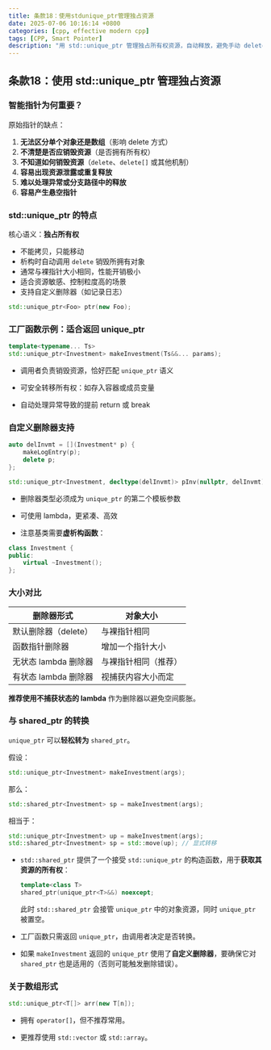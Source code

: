 ```yaml
---
title: 条款18：使用stdunique_ptr管理独占资源
date: 2025-07-06 10:16:14 +0800
categories: [cpp, effective modern cpp]
tags: [CPP, Smart Pointer]
description: "用 std::unique_ptr 管理独占所有权资源，自动释放，避免手动 delete，防止内存泄漏和重复释放。"
---
```

## 条款18：使用 std::unique_ptr 管理独占资源

###  智能指针为何重要？

原始指针的缺点：

1. **无法区分单个对象还是数组**（影响 delete 方式）
2. **不清楚是否应销毁资源**（是否拥有所有权）
3. **不知道如何销毁资源**（`delete`、`delete[]` 或其他机制）
4. **容易出现资源泄露或重复释放**
5. **难以处理异常或分支路径中的释放**
6. **容易产生悬空指针**

### std::unique_ptr 的特点

核心语义：**独占所有权**

- 不能拷贝，只能移动
- 析构时自动调用 `delete` 销毁所拥有对象
- 通常与裸指针大小相同，性能开销极小
- 适合资源敏感、控制粒度高的场景
- 支持自定义删除器（如记录日志）

```cpp
std::unique_ptr<Foo> ptr(new Foo);
```

### 工厂函数示例：适合返回 unique_ptr

```cpp
template<typename... Ts>
std::unique_ptr<Investment> makeInvestment(Ts&&... params);
```

- 调用者负责销毁资源，恰好匹配 `unique_ptr` 语义

- 可安全转移所有权：如存入容器或成员变量

- 自动处理异常导致的提前 return 或 break

### 自定义删除器支持

```cpp
auto delInvmt = [](Investment* p) {
    makeLogEntry(p);
    delete p;
};

std::unique_ptr<Investment, decltype(delInvmt)> pInv(nullptr, delInvmt);
```

- 删除器类型必须成为 `unique_ptr` 的第二个模板参数

- 可使用 lambda，更紧凑、高效

- 注意基类需要**虚析构函数**：

```cpp
class Investment {
public:
    virtual ~Investment();
};
```

### 大小对比

| 删除器形式           | 对象大小             |
| -------------------- | -------------------- |
| 默认删除器（delete） | 与裸指针相同         |
| 函数指针删除器       | 增加一个指针大小     |
| 无状态 lambda 删除器 | 与裸指针相同（推荐） |
| 有状态 lambda 删除器 | 视捕获内容大小而定   |

**推荐使用不捕获状态的 lambda** 作为删除器以避免空间膨胀。

### 与 shared_ptr 的转换

`unique_ptr` 可以**轻松转为** `shared_ptr`。

假设：

```cpp
std::unique_ptr<Investment> makeInvestment(args);
```

那么：

```cpp
std::shared_ptr<Investment> sp = makeInvestment(args);
```

相当于：

```cpp
std::unique_ptr<Investment> up = makeInvestment(args);
std::shared_ptr<Investment> sp = std::move(up); // 显式转移
```

- `std::shared_ptr` 提供了一个接受 `std::unique_ptr` 的构造函数，用于**获取其资源的所有权**：

  ```cpp
  template<class T>
  shared_ptr(unique_ptr<T>&&) noexcept;
  ```

  此时 `std::shared_ptr` 会接管 `unique_ptr` 中的对象资源，同时 `unique_ptr` 被置空。

- 工厂函数只需返回 `unique_ptr`，由调用者决定是否转换。

- 如果 `makeInvestment` 返回的 `unique_ptr` 使用了**自定义删除器**，要确保它对 `shared_ptr` 也是适用的（否则可能触发删除错误）。

### 关于数组形式

```cpp
std::unique_ptr<T[]> arr(new T[n]);
```

- 拥有 `operator[]`，但不推荐常用。

- 更推荐使用 `std::vector` 或 `std::array`。